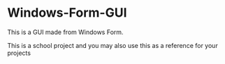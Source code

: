 # Windows-Form-GUI
This is a GUI made from Windows Form.

This is a school project and you may also use this as a reference for your projects
